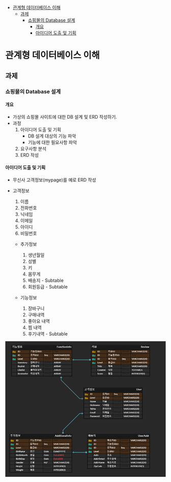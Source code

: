 - [관계형 데이터베이스 이해](#관계형-데이터베이스-이해)
	- [과제](#과제)
		- [쇼핑몰의 Database 설계](#쇼핑몰의-database-설계)
			- [개요](#개요)
			- [아이디어 도출 및 기획](#아이디어-도출-및-기획)


# 관계형 데이터베이스 이해

## 과제
### 쇼핑몰의 Database 설계
#### 개요

- 가상의 쇼핑몰 사이트에 대한 DB 설계 및 ERD 작성하기.
- 과정
  1. 아이디어 도출 및 기획
     - DB 설계 대상의 기능 파악
     - 기능에 대한 필요사항 파악
  2. 요구사항 분석
  3. ERD 작성



#### 아이디어 도출 및 기획
- 무신사 고객정보(mypage)를 예로 ERD 작성

- 고객정보
	1. 이름
	2. 전화번호
	3. 닉네임
	4. 이메일
	5. 아이디
	6. 비밀번호

	
	
	- 추가정보
	  1. 생년월일
	  2. 성별
	  3. 키
	  4. 몸무게
	  5. 배송지 - Subtable
	  5. 회원등급 - Subtable
	
	- 기능정보
	  1. 장바구니
	  2. 구매내역 
	  3. 좋아요 내역
	  4. 찜 내역
	  5. 후기내역 - Subtable

![image-20220619213243890](README.assets/image-20220619213243890.png)



